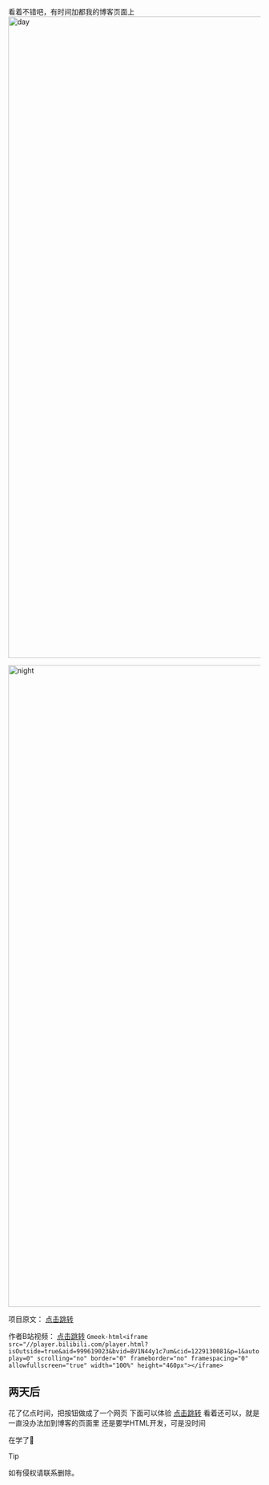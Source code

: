 看着不错吧，有时间加都我的博客页面上
<img width="1279" alt="day" src="https://github.com/user-attachments/assets/b1e13184-2769-42d1-a788-4ab6c2623dcc">

<img width="1279" alt="night" src="https://github.com/user-attachments/assets/64d58dc7-a9f8-4c47-a079-0a25c9c5e2ff">

项目原文：
[点击跳转](https://github.com/Xiumuzaidiao/Day-night-toggle-button/tree/master  "项目原文 ")

作者B站视频：
[点击跳转](https://www.bilibili.com/video/BV1N44y1c7um/?vd_source=2152fcb6c36b2bebb36184c43a243d0f]  "作者B站视频")
`Gmeek-html<iframe src="//player.bilibili.com/player.html?isOutside=true&aid=999619023&bvid=BV1N44y1c7um&cid=1229130081&p=1&autoplay=0" scrolling="no" border="0" frameborder="no" framespacing="0" allowfullscreen="true" width="100%" height="460px"></iframe>`

##  两天后

花了亿点时间，把按钮做成了一个网页
下面可以体验
[点击跳转](https://day-night-toggle-button-preview.120322.xyz/  "纯享版链接")
看着还可以，就是一直没办法加到博客的页面里
还是要学HTML开发，可是没时间

在学了🙏


> [!TIP]
> 如有侵权请联系删除。